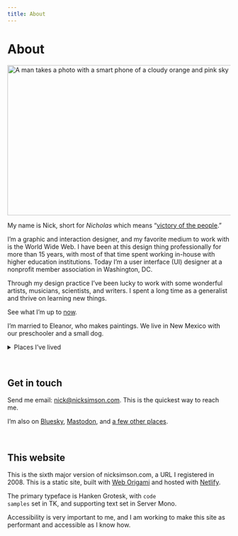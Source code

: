 ```yaml
---
title: About
---
```


# About

<img src="/img/static/farmington.jpg" alt="A man takes a photo with a smart phone of a cloudy orange and pink sky at sundown" width="600" height="338" />

My name is Nick, short for *Nicholas* which means “[victory of the people](https://www.behindthename.com/name/nicholas).”

I’m a graphic and interaction designer, and my favorite medium to work with is the World Wide Web. I have been at this design thing professionally for more than 15 years, with most of that time spent working in-house with higher education institutions. Today I’m a user interface (UI) designer at a nonprofit member association in Washington, DC.

Through my design practice I’ve been lucky to work with some wonderful artists, musicians, scientists, and writers. I spent a long time as a generalist and thrive on learning new things.

See what I’m up to [now](/now.html).

I’m married to Eleanor, who makes paintings. We live in New Mexico with our preschooler and a small dog.

<details>
  <summary>Places I’ve lived</summary>
  <ul>
    <li>Central New York (1987-2003)</li>
    <li>Arizona (2004-2009)</li>
    <li>Tennessee (2010-2022)</li>
    <li>New Mexico (2023-???)</li>
  </ul>
</details>

&nbsp;

<h2 id="contact">Get in touch</h2>

Send me email: <a href="mailto:nick@nicksimson.com">nick@nicksimson.com</a>. This is the quickest way to reach me.

I’m also on [Bluesky](https://bsky.app/profile/nicksimson.com), [Mastodon](https://social.lol/@nsmsn), and [a few other places](/links.html).

&nbsp;

## This website

This is the sixth major version of nicksimson.com, a URL I registered in 2008. This is a static site, built with [Web Origami](https://weborigami.org/) and hosted with [Netlify](https://netlify.com).

The primary typeface is Hanken Grotesk, with <code>code samples</code> set in TK, and supporting text set in Server Mono.

Accessibility is very important to me, and I am working to make this site as performant and accessible as I know how.